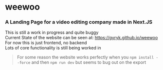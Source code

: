 # weewoo
### A Landing Page for a video editing company made in Next.JS

This is still a work in progress and quite buggy <br>
Current State of the website can be seen at: https://gyryk.github.io/weewoo
For now this is just frontend, no backend <br>
Lots of core functionality is still being worked in <br>

> For some reason the website works perfectly when you `npm install --force` and then `npm run dev` but seems to bug out on the export
